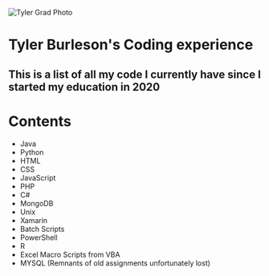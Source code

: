 ![Tyler Grad Photo](https://photos.smugmug.com/Spring-2022-Commencement/i-ff45cR7/0/d1565888/L/_NIP1734-L.jpg)
# **Tyler Burleson's Coding experience**
## This is a list of all my code I currently have since I started my education in 2020

# Contents
- Java
- Python
- HTML
- CSS
- JavaScript
- PHP
- C#
- MongoDB
- Unix
- Xamarin
- Batch Scripts
- PowerShell
- R
- Excel Macro Scripts from VBA
- MYSQL (Remnants of old assignments unfortunately lost)
